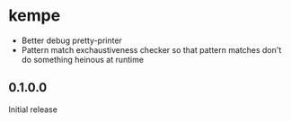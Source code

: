 # kempe

  * Better debug pretty-printer
  * Pattern match exchaustiveness checker so that pattern matches don't do
    something heinous at runtime

## 0.1.0.0

Initial release
